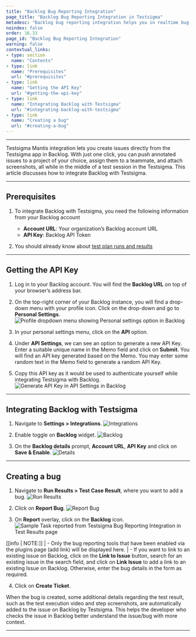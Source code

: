 ```yaml
---
title: "Backlog Bug Reporting Integration"
page_title: "Backlog Bug Reporting Integration in Testsigma"
metadesc: "Backlog bug reporting integration helps you in realtime bug reporting during Test Runs. Learn how to integrate Testsigma application with Backlog"
noindex: false
order: 16.33
page_id: "Backlog Bug Reporting Integration"
warning: false
contextual_links:
- type: section
  name: "Contents"
- type: link
  name: "Prerequisites"
  url: "#prerequisites"
- type: link
  name: "Getting the API Key"
  url: "#getting-the-api-key"
- type: link
  name: "Integrating Backlog with Testsigma"
  url: "#integrating-backlog-with-testsigma"
- type: link
  name: "Creating a bug"
  url: "#creating-a-bug"
---
```


---

Testsigma Mantis integration lets you create issues directly from the Testsigma app in Backlog. With just one click, you can push annotated issues to a project of your choice, assign them to a teammate, and attach screenshots, all while in the middle of a test session in the Testsigma. This article discusses how to integrate Backlog with Testsigma.

---
## **Prerequisites**

1. To integrate Backlog with Testsigma, you need the following information from your Backlog account
    - **Account URL**: Your organization’s Backlog account URL
    - **API Key**: Backlog API Token

2. You should already know about [test plan runs and results](https://testsigma.com/docs/runs/test-plan-executions/)

---

## **Getting the API Key**

1. Log in to your Backlog account. You will find the **Backlog URL** on top of your browser’s address bar.

2. On the top-right corner of your Backlog instance, you will find a drop-down menu with your profile icon. Click on the drop-down and go to **Personal Settings**.
![Profile dropdown menu showing Personal settings option in Backlog](https://docs.testsigma.com/images/backlog/backlog-profile-icon-dropdown-personal-settings-highlighted.png)

3. In your personal settings menu, click on the **API** option.

4. Under **API Settings**, we can see an option to generate a new API Key. Enter a suitable unique  name in the Memo field and click on **Submit**. You will find an API key generated based on the Memo. You may enter some random text in the Memo field to generate a random API Key.  


5. Copy this API key as it would be used to authenticate yourself while integrating Testsigma with Backlog.
![Generate API Key in API Settings in Backlog](https://docs.testsigma.com/images/backlog/backlog-personal-settings-api-settings-generate-api.png)

---

## **Integrating Backlog with Testsigma**

1. Navigate to **Settings > Integrations**.
![Integrations](https://s3.amazonaws.com/static-docs.testsigma.com/new_images/projects/applications/mstinav.png)


2. Enable toggle on **Backlog** widget.
![Backlog](https://s3.amazonaws.com/static-docs.testsigma.com/new_images/projects/applications/blintgl.png)

3. On the **Backlog details** prompt, **Account URL**, **API Key** and click on **Save & Enable**.
![Details](https://s3.amazonaws.com/static-docs.testsigma.com/new_images/projects/applications/blintdtls.png)


---

## **Creating a bug**

1. Navigate to **Run Results > Test Case Result**, where you want to add a bug.
![Run Results](https://s3.amazonaws.com/static-docs.testsigma.com/new_images/projects/applications/tcresultyt.png)


2. Click on **Report Bug**.
![Report Bug](https://s3.amazonaws.com/static-docs.testsigma.com/new_images/projects/applications/reportbugyt.png)


3. On **Report** overlay, click on the **Backlog** icon.
![Sample Task reported from Testsigma Bug Reporting Integration in Test Results page](https://docs.testsigma.com/images/backlog/placeholder-image.png)

[[info | NOTE:]]
| - Only the bug reporting tools that have been enabled via the plugins page (add link) will be displayed here. 
| - If you want to link to an existing issue on Backlog, click on the **Link to Issue** button, search for an existing issue in the search field, and click on **Link Issue** to add a link to an existing Issue on Backlog. Otherwise, enter the bug details in the form as required.

  
4. Click on **Create Ticket**.

When the bug is created, some additional details regarding the test result, such as the test execution video and step screenshots, are automatically added to the issue on Backlog by Testsigma. This helps the developer who checks the issue in Backlog better understand the issue/bug with more context.




--- 